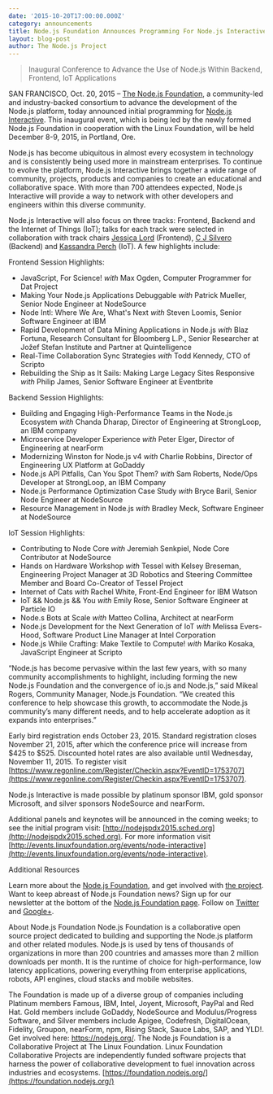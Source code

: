 ```yaml
---
date: '2015-10-20T17:00:00.000Z'
category: announcements
title: Node.js Foundation Announces Programming For Node.js Interactive
layout: blog-post
author: The Node.js Project
---
```


> Inaugural Conference to Advance the Use of Node.js Within Backend, Frontend, IoT Applications

SAN FRANCISCO, Oct. 20, 2015 – [The Node.js Foundation](https://foundation.nodejs.org/), a community-led and industry-backed consortium to advance the development of the Node.js platform, today announced initial programming for [Node.js Interactive](http://events.linuxfoundation.org/events/node-interactive). This inaugural event, which is being led by the newly formed Node.js Foundation in cooperation with the Linux Foundation, will be held December 8-9, 2015, in Portland, Ore.

Node.js has become ubiquitous in almost every ecosystem in technology and is consistently being used more in mainstream enterprises. To continue to evolve the platform, Node.js Interactive brings together a wide range of community, projects, products and companies to create an educational and collaborative space. With more than 700 attendees expected, Node.js Interactive will provide a way to network with other developers and engineers within this diverse community.

Node.js Interactive will also focus on three tracks: Frontend, Backend and the Internet of Things (IoT); talks for each track were selected in collaboration with track chairs [Jessica Lord](https://github.com/jlord/) (Frontend), [C J Silvero](https://github.com/ceejbot) (Backend) and [Kassandra Perch](https://github.com/nodebotanist) (IoT). A few highlights include:

Frontend Session Highlights:

- JavaScript, For Science! _with_ Max Ogden, Computer Programmer for Dat Project
- Making Your Node.js Applications Debuggable _with_ Patrick Mueller, Senior Node Engineer at NodeSource
- Node Intl: Where We Are, What's Next _with_ Steven Loomis, Senior Software Engineer at IBM
- Rapid Development of Data Mining Applications in Node.js _with_ Blaz Fortuna, Research Consultant for Bloomberg L.P., Senior Researcher at Jožef Stefan Institute and Partner at Quintelligence
- Real-Time Collaboration Sync Strategies _with_ Todd Kennedy, CTO of Scripto
- Rebuilding the Ship as It Sails: Making Large Legacy Sites Responsive _with_ Philip James, Senior Software Engineer at Eventbrite

Backend Session Highlights:

- Building and Engaging High-Performance Teams in the Node.js Ecosystem _with_ Chanda Dharap, Director of Engineering at StrongLoop, an IBM company
- Microservice Developer Experience _with_ Peter Elger, Director of Engineering at nearForm
- Modernizing Winston for Node.js v4 _with_ Charlie Robbins, Director of Engineering UX Platform at GoDaddy
- Node.js API Pitfalls, Can You Spot Them? _with_ Sam Roberts, Node/Ops Developer at StrongLoop, an IBM Company
- Node.js Performance Optimization Case Study _with_ Bryce Baril, Senior Node Engineer at NodeSource
- Resource Management in Node.js _with_ Bradley Meck, Software Engineer at NodeSource

IoT Session Highlights:

- Contributing to Node Core _with_ Jeremiah Senkpiel, Node Core Contributor at NodeSource
- Hands on Hardware Workshop _with_ Tessel with Kelsey Breseman, Engineering Project Manager at 3D Robotics and Steering Committee Member and Board Co-Creator of Tessel Project
- Internet of Cats _with_ Rachel White, Front-End Engineer for IBM Watson
- IoT && Node.js && You _with_ Emily Rose, Senior Software Engineer at Particle IO
- Node.s Bots at Scale _with_ Matteo Collina, Architect at nearForm
- Node.js Development for the Next Generation of IoT _with_ Melissa Evers-Hood, Software Product Line Manager at Intel Corporation
- Node.js While Crafting: Make Textile to Compute! _with_ Mariko Kosaka, JavaScript Engineer at Scripto

“Node.js has become pervasive within the last few years, with so many community accomplishments to highlight, including forming the new Node.js Foundation and the convergence of io.js and Node.js,” said Mikeal Rogers, Community Manager, Node.js Foundation. “We created this conference to help showcase this growth, to accommodate the Node.js community’s many different needs, and to help accelerate adoption as it expands into enterprises.”

Early bird registration ends October 23, 2015. Standard registration closes November 21, 2015, after which the conference price will increase from $425 to $525. Discounted hotel rates are also available until Wednesday, November 11, 2015. To register visit [https://www.regonline.com/Register/Checkin.aspx?EventID=1753707](https://www.regonline.com/Register/Checkin.aspx?EventID=1753707).

Node.js Interactive is made possible by platinum sponsor IBM, gold sponsor Microsoft, and silver sponsors NodeSource and nearForm.

Additional panels and keynotes will be announced in the coming weeks; to see the initial program visit: [http://nodejspdx2015.sched.org](http://nodejspdx2015.sched.org). For more information visit [http://events.linuxfoundation.org/events/node-interactive](http://events.linuxfoundation.org/events/node-interactive).

Additional Resources

Learn more about the [Node.js Foundation](https://foundation.nodejs.org/), and get involved with [the project](/about/get-involved/).
Want to keep abreast of Node.js Foundation news? Sign up for our newsletter at the bottom of the [Node.js Foundation page](https://foundation.nodejs.org/).
Follow on [Twitter](https://twitter.com/nodejs?ref_src=twsrc%5Egoogle%7Ctwcamp%5Eserp%7Ctwgr%5Eauthor) and [Google+](https://plus.google.com/u/1/100598160817214911030/posts).

About Node.js Foundation Node.js Foundation is a collaborative open source project dedicated to building and supporting the Node.js platform and other related modules. Node.js is used by tens of thousands of organizations in more than 200 countries and amasses more than 2 million downloads per month. It is the runtime of choice for high-performance, low latency applications, powering everything from enterprise applications, robots, API engines, cloud stacks and mobile websites.

The Foundation is made up of a diverse group of companies including Platinum members Famous, IBM, Intel, Joyent, Microsoft, PayPal and Red Hat. Gold members include GoDaddy, NodeSource and Modulus/Progress Software, and Silver members include Apigee, Codefresh, DigitalOcean, Fidelity, Groupon, nearForm, npm, Rising Stack, Sauce Labs, SAP, and YLD!. Get involved here: <https://nodejs.org/>.
The Node.js Foundation is a Collaborative Project at The Linux Foundation. Linux Foundation Collaborative Projects are independently funded software projects that harness the power of collaborative development to fuel innovation across industries and ecosystems. [https://foundation.nodejs.org/](https://foundation.nodejs.org/)
